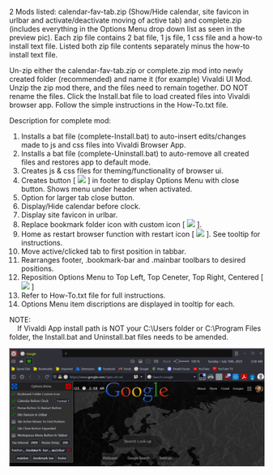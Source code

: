 2 Mods listed: calendar-fav-tab.zip (Show/Hide calendar, site favicon in urlbar and activate/deactivate moving of active tab) and complete.zip (includes everything in the Options Menu drop down list as seen in the preview pic). Each zip file contains 2 bat file, 1 js file, 1 css file and a how-to install text file. Listed both zip file contents separately minus the how-to install text file.

Un-zip either the calendar-fav-tab.zip or complete.zip mod into newly created folder (recommended) and name it (for example) Vivaldi UI Mod. Unzip the zip mod there, and the files need to remain together. DO NOT rename the files. Click the Install.bat file to load created files into Vivaldi browser app. Follow the simple instructions in the How-To.txt file.

Description for complete mod:
1. Installs a bat file (complete-Install.bat) to auto-insert edits/changes made to js and css files into Vivaldi Browser App.
2. Installs a bat file (complete-Uninstall.bat) to auto-remove all created files and restores app to default mode.
3. Creates js & css files for theming/functionality of browser ui.
4. Creates button [ <img src="https://github.com/srazzano/Images/blob/master/options.png"/> ] in footer to display Options Menu with close button. Shows menu under header when activated.
5. Option for larger tab close button.
6. Display/Hide calendar before clock.
7. Display site favicon in urlbar.
8. Replace bookmark folder icon with custom icon [ <img src="https://github.com/srazzano/Images/blob/master/folderIcon.png"/> ].
9. Home as restart browser function with restart icon [ <img src="https://github.com/srazzano/Images/blob/master/restartIcon.png"/> ]. See tooltip for instructions.
10. Move active/clicked tab to first position in tabbar.
11. Rearranges footer, .bookmark-bar and .mainbar toolbars to desired positions.
12. Reposition Options Menu to Top Left, Top Ceneter, Top Right, Centered [ <img src="https://github.com/srazzano/Images/blob/master/position.png"/> ]
13. Refer to How-To.txt file for full instructions.
14. Options Menu item discriptions are displayed in tooltip for each.

NOTE:<br>
&nbsp;&nbsp;&nbsp; If Vivaldi App install path is NOT your C:\Users folder or C:\Program Files folder, the Install.bat and Uninstall.bat files needs to be amended.

<img src="https://github.com/Razzano/Images/blob/master/VivaldiCustom.png"/>
